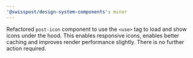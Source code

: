 ```yaml
---
'@swisspost/design-system-components': minor
---
```


Refactored `post-icon` component to use the `<use>` tag to load and show icons under the hood. This enables responsive icons, enables better caching and improves render performance slightly. There is no further action required.
